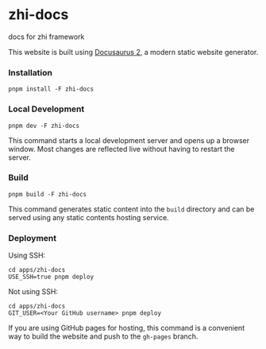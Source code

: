 # zhi-docs

docs for zhi framework

This website is built using [Docusaurus 2](https://docusaurus.io/), a modern static website generator.

### Installation

```
pnpm install -F zhi-docs
```

### Local Development

```
pnpm dev -F zhi-docs
```

This command starts a local development server and opens up a browser window. Most changes are reflected live without having to restart the server.

### Build

```
pnpm build -F zhi-docs
```

This command generates static content into the `build` directory and can be served using any static contents hosting service.

### Deployment

Using SSH:

```
cd apps/zhi-docs
USE_SSH=true pnpm deploy
```

Not using SSH:

```
cd apps/zhi-docs
GIT_USER=<Your GitHub username> pnpm deploy
```

If you are using GitHub pages for hosting, this command is a convenient way to build the website and push to the `gh-pages` branch.

